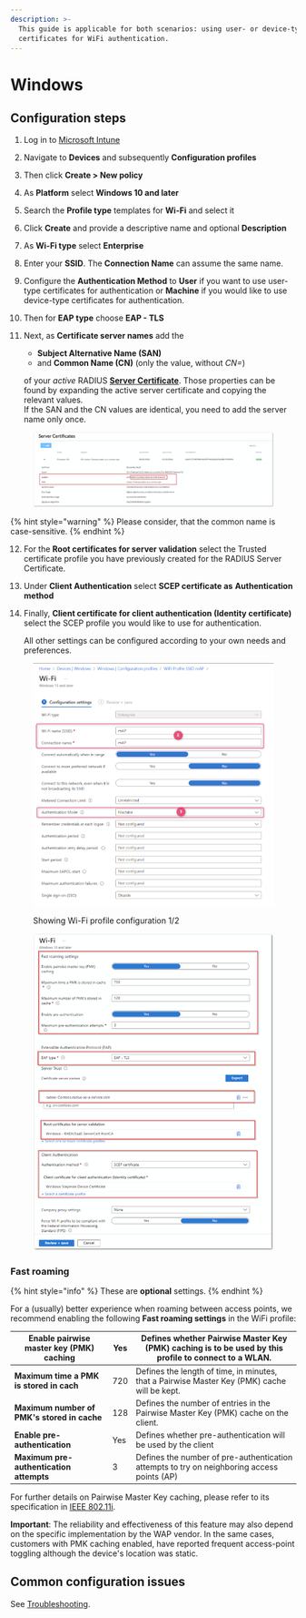 ```yaml
---
description: >-
  This guide is applicable for both scenarios: using user- or device-type
  certificates for WiFi authentication.
---
```


# Windows

## Configuration steps

1. Log in to [Microsoft Intune](https://intune.microsoft.com/)
2. Navigate to **Devices** and subsequently **Configuration profiles**
3. Then click **Create > New policy**
4. As **Platform** select **Windows 10 and later**
5. Search the **Profile type** templates for **Wi-Fi** and select it
6. Click **Create** and provide a descriptive name and optional **Description**
7. As **Wi-Fi type** select **Enterprise**
8. Enter your **SSID**. The **Connection Name** can assume the same name.
9. Configure the **Authentication Method** to **User** if you want to use user-type certificates for authentication or **Machine** if you would like to use device-type certificates for authentication.
10. Then for **EAP type** choose **EAP - TLS**
11. Next, as **Certificate server names** add the&#x20;

    * **Subject Alternative Name (SAN)**
    * and **Common Name (CN)** (only the value, without _CN=_)

    of your _active_ RADIUS [**Server Certificate**](../../../admin-portal/settings/settings-server.md#server-certificates). Those properties can be found by expanding the active server certificate and copying the relevant values. \
    If the SAN and the CN values are identical, you need to add the server name only once.

<figure><img src="../../../.gitbook/assets/image (14) (1).png" alt=""><figcaption></figcaption></figure>

{% hint style="warning" %}
Please consider, that the common name is case-sensitive.
{% endhint %}

12. For the **Root certificates for server validation** select the Trusted certificate profile you have previously created for the RADIUS Server Certificate.
13. Under **Client Authentication** select **SCEP certificate as** **Authentication method**&#x20;
14. Finally, **Client certificate for client authentication (Identity certificate)** select the SCEP profile you would like to use for authentication.

    All other settings can be configured according to your own needs and preferences.



<figure><img src="../../../../.gitbook/assets/2024-05-13_15h20_31.png" alt=""><figcaption><p>Showing Wi-Fi profile configuration 1/2</p></figcaption></figure>

<figure><img src="../../../.gitbook/assets/image (1) (1) (1) (1) (1) (1) (1) (1) (1).png" alt=""><figcaption></figcaption></figure>

### Fast roaming

{% hint style="info" %}
These are **optional** settings.
{% endhint %}

For a (usually) better experience when roaming between access points, we recommend enabling the following **Fast roaming settings** in the WiFi profile:

| **Enable pairwise master key (PMK) caching** | Yes | Defines whether Pairwise Master Key (PMK) caching is to be used by this profile to connect to a WLAN. |
| -------------------------------------------- | --- | ----------------------------------------------------------------------------------------------------- |
| **Maximum time a PMK is stored in cach**     | 720 | Defines the length of time, in minutes, that a Pairwise Master Key (PMK) cache will be kept.          |
| **Maximum number of PMK's stored in cache**  | 128 | Defines the number of entries in the Pairwise Master Key (PMK) cache on the client.                   |
| **Enable pre-authentication**                | Yes | Defines whether pre-authentication will be used by the client                                         |
| **Maximum pre-authentication attempts**      | 3   | Defines the number of pre-authentication attempts to try on neighboring access points (AP)            |

For further details on Pairwise Master Key caching, please refer to its specification in [IEEE 802.11i](https://standards.ieee.org/getieee802/download/802.11i-2004.pdf).

**Important**: The reliability and effectiveness of this feature may also depend on the specific implementation by the WAP vendor. In the same cases, customers with PMK caching enabled, have reported frequent access-point toggling although the device's location was static.

## Common configuration issues

See [Troubleshooting](../../../other/troubleshooting.md#intune-configuration-issues).

